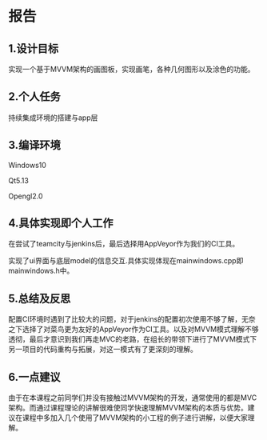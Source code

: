 # 报告

## 1.设计目标

实现一个基于MVVM架构的画图板，实现画笔，各种几何图形以及涂色的功能。

## 2.个人任务

持续集成环境的搭建与app层

## 3.编译环境

Windows10

Qt5.13

Opengl2.0

## 4.具体实现即个人工作

在尝试了teamcity与jenkins后，最后选择用AppVeyor作为我们的CI工具。

实现了ui界面与底层model的信息交互.具体实现体现在mainwindows.cpp即mainwindows.h中。

## 5.总结及反思

配置CI环境时遇到了比较大的问题，对于jenkins的配置初次使用不够了解，无奈之下选择了对菜鸟更为友好的AppVeyor作为CI工具。以及对MVVM模式理解不够透彻，最后才意识到我们再走MVC的老路，在组长的带领下进行了MVVM模式下另一项目的代码重构与拓展，对这一模式有了更深刻的理解。

## 6.一点建议

由于在本课程之前同学们并没有接触过MVVM架构的开发，通常使用的都是MVC架构。而通过课程理论的讲解很难使同学快速理解MVVM架构的本质与优势。建议在课程中多加入几个使用了MVVM架构的小工程的例子进行讲解，以便大家理解。